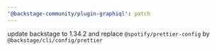 ```yaml
---
'@backstage-community/plugin-graphiql': patch
---
```


update backstage to 1.34.2 and replace `@spotify/prettier-config` by `@backstage/cli/config/prettier`
